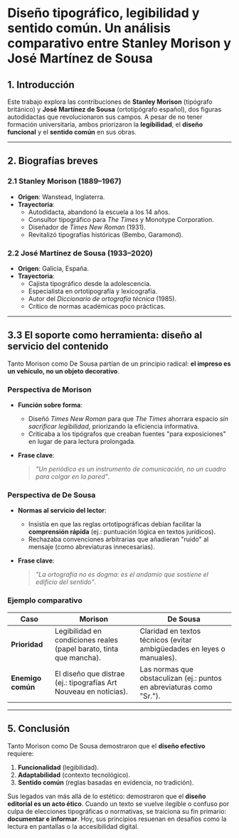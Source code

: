 # Diseño tipográfico, legibilidad y sentido común. Un análisis comparativo entre Stanley Morison y José Martínez de Sousa  

## 1. Introducción  
Este trabajo explora las contribuciones de **Stanley Morison** (tipógrafo británico) y **José Martínez de Sousa** (ortotipógrafo español), dos figuras autodidactas que revolucionaron sus campos. A pesar de no tener formación universitaria, ambos priorizaron la **legibilidad**, el **diseño funcional** y el **sentido común** en sus obras.  

---

## 2. Biografías breves  

### 2.1 Stanley Morison (1889–1967)  
- **Origen**: Wanstead, Inglaterra.  
- **Trayectoria**:  
  - Autodidacta, abandonó la escuela a los 14 años.  
  - Consultor tipográfico para *The Times* y Monotype Corporation.  
  - Diseñador de *Times New Roman* (1931).  
  - Revitalizó tipografías históricas (Bembo, Garamond).  

### 2.2 José Martínez de Sousa (1933–2020)  
- **Origen**: Galicia, España.  
- **Trayectoria**:  
  - Cajista tipográfico desde la adolescencia.  
  - Especialista en ortotipografía y lexicografía.  
  - Autor del *Diccionario de ortografía técnica* (1985).  
  - Crítico de normas académicas poco prácticas.  

---

## 3.3 El soporte como herramienta: diseño al servicio del contenido  
Tanto Morison como De Sousa partían de un principio radical: **el impreso es un vehículo, no un objeto decorativo**.  

### **Perspectiva de Morison**  
- **Función sobre forma**:  
  - Diseñó *Times New Roman* para que *The Times* ahorrara espacio *sin sacrificar legibilidad*, priorizando la eficiencia informativa.  
  - Criticaba a los tipógrafos que creaban fuentes "para exposiciones" en lugar de para lectura prolongada.  

- **Frase clave**:  
  > *"Un periódico es un instrumento de comunicación, no un cuadro para colgar en la pared"*.  

### **Perspectiva de De Sousa**  
- **Normas al servicio del lector**:  
  - Insistía en que las reglas ortotipográficas debían facilitar la **comprensión rápida** (ej.: puntuación lógica en textos jurídicos).  
  - Rechazaba convenciones arbitrarias que añadieran "ruido" al mensaje (como abreviaturas innecesarias).  

- **Frase clave**:  
  > *"La ortografía no es dogma: es el andamio que sostiene el edificio del sentido"*.  

### **Ejemplo comparativo**  
| **Caso**                | **Morison**                          | **De Sousa**                        |  
|--------------------------|--------------------------------------|--------------------------------------|  
| **Prioridad**           | Legibilidad en condiciones reales (papel barato, tinta que mancha). | Claridad en textos técnicos (evitar ambigüedades en leyes o manuales). |  
| **Enemigo común**       | El diseño que distrae (ej.: tipografías Art Nouveau en noticias). | Las normas que obstaculizan (ej.: puntos en abreviaturas como "Sr."). |  

---

## 5. Conclusión  
Tanto Morison como De Sousa demostraron que el **diseño efectivo** requiere:  
1. **Funcionalidad** (legibilidad).  
2. **Adaptabilidad** (contexto tecnológico).  
3. **Sentido común** (reglas basadas en evidencia, no tradición).  

Sus legados van más allá de lo estético: demostraron que el **diseño editorial es un acto ético**. Cuando un texto se vuelve ilegible o confuso por culpa de elecciones tipográficas o normativas, se traiciona su fin primario: **documentar e informar**. Hoy, sus principios resuenan en desafíos como la lectura en pantallas o la accesibilidad digital.  

